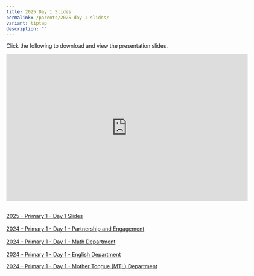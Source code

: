 ```yaml
---
title: 2025 Day 1 Slides
permalink: /parents/2025-day-1-slides/
variant: tiptap
description: ""
---
```

<p>Click the following to download and view the presentation slides.
<br>
</p>
<div class="iframe-wrapper">
<iframe height="389" width="640" allowfullscreen="true" frameborder="0" src="https://docs.google.com/presentation/d/e/2PACX-1vSd0x01k6LKIGmfyvLm87IrR7PXuCQwk6s5m3gqkzzHnDDPCPifk6IlCxo2w4xRag/embed?start=true&amp;loop=true&amp;delayms=15000"></iframe>
</div>
<p>
<br><a href="/files/P1_Day_1_2025.pdf" rel="noopener nofollow" target="_blank">2025 - Primary 1 - Day 1 Slides</a>
<br>
<br><a href="https://youtu.be/kfOyIa3VFEQ" rel="noopener noreferrer nofollow" target="_blank">2024 - Primary 1 - Day 1 - Partnership and Engagement</a>
<br>
<br><a href="https://youtu.be/tuRuWPiZ_-o" rel="noopener noreferrer nofollow" target="_blank">2024 - Primary 1 - Day 1 - Math Department</a>
<br>
<br><a href="https://youtu.be/LwP93rztJdU" rel="noopener noreferrer nofollow" target="_blank">2024 - Primary 1 - Day 1 - English Department</a>
</p>
<p></p>
<p><a href="https://youtu.be/MKWMZzA2XEE" rel="noopener noreferrer nofollow" target="_blank">2024 - Primary 1 - Day 1 - Mother Tongue (MTL) Department</a>
</p>